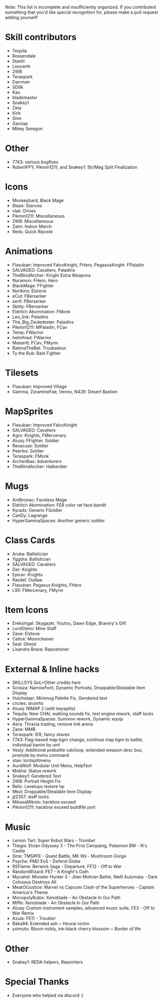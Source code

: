 Note: This list is incomplete and insufficiently organized. If you contributed
something that you'd like special recognition for, please make a pull request
adding yourself!

# Skill contributors

- Tequila
- Rossendale
- StanH
- Leonarth
- 2WB
- Teraspark
- Darrman
- SD9k
- Kao
- blademaster
- Snakey1
- Zeta
- Kirb
- Sme
- Ganzap
- Mikey Seregon

# Other

- 7743: various bugfixes
- RobertFPY, Pikmin1211, and Snakey1: Str/Mag Split Finalization

# Icons

- Monkeybard, Black Mage
- Blaze: Stances
- vlak: Drives
- Pikmin1211: Miscellaneous
- 2WB: Miscellaneous
- Zaim: Indoor March
- Reds: Quick Riposte

# Animations

- Flasuban: Improved FalcoKnight, FHero, PegasusKnight. FPaladin
- SALVAGED: Cavaliers, Paladins
- TheBlindArcher: Knight Extra Weapons
- Nuramon: FHero, Hero
- BlackMage: FFighter
- Norikins: Elstone
- eCut: FBerserker
- serif: FBerserker
- Skitty: FBerserker
- Eldritch Abomination: FMonk
- Leo_link: Paladins
- The_Big_Dededester: Paladins
- Pikmin1211: MPaladin, FCav
- Temp: FWarrior
- helmfried: FWarrior
- Maiser6; FCav, FMyrm
- BatimaTheBat: Troubadour
- Ty the Bub: Bald Fighter

# Tilesets

- Flasuban: Improved Village
- Gamma, ZoramineFae, Venno, N426: Desert Bastion

# MapSprites

- Flasuban: Improved FalcoKnight
- SALVAGED: Cavaliers
- Agro: Knights, FMercenary
- Alusq: FFighter. Soldier
- Rexacuse: Soldier
- Peerles: Soldier
- Teraspark: FMonk
- ArcherBias: Adventurers
- TheBlindArcher: Halberdier

# Mugs

- AmBrosiac: Faceless Mage
- Eldritch Abomination: FE8 color rat face bandit
- Kyrads: Generic FSoldier
- CanDy: Lagrange
- HyperGammaSpaces: Another generic soldier

# Class Cards

- Aruka: Ballistician
- Yggdra: Ballistician
- SALVAGED: Cavaliers
- Der: Knights
- Epicer: Knights
- Rasdel: Outlaw
- Flasuban: Pegasus Knights, FHero
- L95: FMercenary, FMyrm

# Item Icons
- Erekshigal: Skygazer, Youtou, Dawn Edge, Bravery's Gift
- LordGlenn: Mine Staff
- Zane: Elstone
- Celice: Mooncleaver
- Seal: Gheist
- Lisandra Brave: Repostioner

# External & Inline hacks

- SKILLSYS QoL+Other credits here
- Scraiza: NarrowFont, Dynamic Portraits, Droppable/Stealable Item Display
- Huichelaar: Minimug Palette Fix, Gendered text
- circles: drumfix
- Alusq: NIMAP 2 (with keysplits)
- Tequila: New CHAI, walking sounds fix, text engine rework, staff locks
- HyperGammaSpaces: Summon rework, Dynamic equip
- Aera: Thracia trading, remove link arena
- Zane: MMB
- Teraspark: IER, fancy staves
- 7743: Flag-based map bgm change, continue map bgm to battle, individual banim by unit
- Vesly: Additional prebattle calcloop, extended weapon desc box, promote by menu command
- stan: lordsplitmenu
- AuraWolf: Modular Unit Menu, HelpText
- Mokha: Status rework
- Snakey1: Gendered Text
- 2WB: Portrait Height Fix
- Relic: Levelups restore hp
- Mkol: Droppable/Stealable Item Display
- jjl2357: staff locks
- MikasaMikoto: hackbox exceed
- Pikmin1211: hackbox exceed buildfile port

# Music

- Lemon Tart: Super Robot Wars - Trombe!
- Thegis: Etrian Odyssey 3 - The First Campaing, Pokemon BW - N's Castle
- Sme: TMS#FE - Quest Battle, MK Wii - Mushroom Gorge
- Psyche: PMD EoS - Defend Globe
- RSFlame: Berwick Saga - Departure, FE12 - Off to War
- RandomWizard: FE7 - A Knight's Oath
- Mycahel: Monster Hunter 3 - Jhen Mohran Battle, NieR Automata - Dark Colossus Destroys All 
- MeatOfJustice: Marvel vs Capcom Clash of the Superheroes - Captain America's Theme
- MonopolyRubix: Xenoblade - An Obstacle In Our Path
- Miffe: Xenoblade - An Obstacle In Our Path
- Alusq: Custom instrument samples, advanced music suite, FE3 - Off to War Remix
- Azula: FE11 - Trouble!
- Baka94: Extended ash ~ Hourai victim
- yoimutu: Bloom nobly, ink-black cherry blossom ~ Border of life

# Other

- Snakey1: REDA helpers, Repointers

# Special Thanks

- Everyone who helped via discord :)
